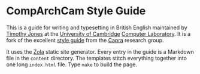 CompArchCam Style Guide
=======================

This is a guide for writing and typesetting in British English maintained by [Timothy Jones][tim] at the [University of Cambridge][ucam] [Computer Laboratory][cl].
It is a fork of the excellent [style guide][orig] from the [Capra][] research group.

It uses the [Zola][] static site generator.
Every entry in the guide is a Markdown file in the `content` directory.
The templates stitch everything together into one long `index.html` file.
Type `make` to build the page.

[tim]: https://www.cl.cam.ac.uk/~tmj32/
[ucam]: https://www.cam.ac.uk/
[cl]: https://www.cst.cam.ac.uk/
[orig]: https://capra.cs.cornell.edu/styleguide/
[capra]: https://capra.cs.cornell.edu
[zola]: https://www.getzola.org
